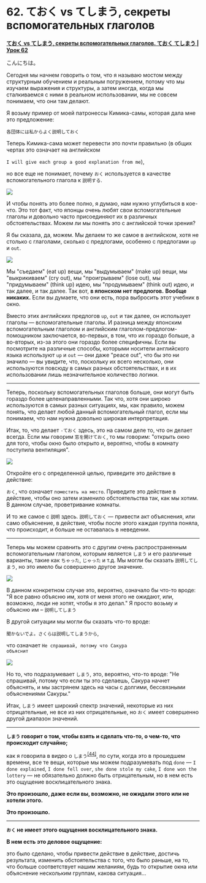 # **62. ておく vs てしまう, секреты вспомогательных глаголов**

[**ておく vs てしまう, секреты вспомогательных глаголов. ておく てしまう | Урок 62**](https://www.youtube.com/watch?v=q6vDkjv4ac0&list=PLg9uYxuZf8x_A-vcqqyOFZu06WlhnypWj&index=64&pp=iAQB)

こんにちは。

Сегодня мы начнем говорить о том, что я называю мостом между структурным обучением и реальным погружением, потому что мы изучаем выражения и структуры, а затем иногда, когда мы сталкиваемся с ними в реальном использовании, мы не совсем понимаем, что они там делают.

Я возьму пример от моей патронессы Кимика-самы, которая дала мне это предложение:

<code>各団体には私からよく説明しておく</code>

Теперь Кимика-сама может перевести это почти правильно (в общих чертах это означает на английском

<code>I will give each group a good explanation from me</code>),

но все еще не понимает, почему <code>おく</code> используется в качестве вспомогательного глагола к <code>説明する</code>.

![](../media/image807.webp)

И чтобы понять это более полно, я думаю, нам нужно углубиться в кое-что. Это тот факт, что японцы очень любят свои вспомогательные глаголы и довольно часто присоединяют их в различных обстоятельствах. Можем ли мы понять это с английской точки зрения?

Я бы сказала, да, можем. Мы делаем то же самое в английском, хотя не столько с глаголами, сколько с предлогами, особенно с предлогами <code>up</code> и <code>out</code>.

![](../media/image536.webp)

Мы "съедаем" (eat up) вещи, мы "выдумываем" (make up) вещи, мы "выкрикиваем" (cry out), мы "проигрываем" (lose out), мы "придумываем" (think up) идею, мы "продумываем" (think out) идею, и так далее, и так далее. Так вот, **в японском нет предлогов.** **Вообще никаких.** Если вы думаете, что они есть, пора выбросить этот учебник в окно.

Вместо этих английских предлогов <code>up</code>, <code>out</code> и так далее, он использует глаголы — вспомогательные глаголы. И разница между японским вспомогательным глаголом и английским глаголом-предлогом-помощником заключается, во-первых, в том, что их гораздо больше, а во-вторых, из-за этого они гораздо более специфичны. Если вы посмотрите на различные способы, которыми носители английского языка используют <code>up</code> и <code>out</code> — они даже "peace out", что бы это ни значило — вы увидите, что, поскольку их всего несколько, они используются повсюду в самых разных обстоятельствах, и в их использовании лишь незначительное количество логики.

---

Теперь, поскольку вспомогательных глаголов больше, они могут быть гораздо более целенаправленными. Так что, хотя они широко используются в самых разных ситуациях, мы, как правило, можем понять, что делает любой данный вспомогательный глагол, если мы понимаем, что нам нужна довольно широкая интерпретация.

Итак, то, что делает <code>-ておく</code> здесь, это на самом деле то, что он делает всегда. Если мы говорим <code>窓を開けておく</code>, то мы говорим:
"открыть окно для того, чтобы окно было открыто и, вероятно, чтобы в комнату поступила вентиляция".

![](../media/image784.webp)

Откройте его с определенной целью, приведите это действие в действие:

<code>おく</code>, что означает <code>поместить на место</code>. Приведите это действие в действие, чтобы оно затем
изменило обстоятельства так, как мы хотим. В данном случае, проветривание комнаты.

И то же самое с <code>説明</code> здесь. <code>説明しておく</code> — привести акт объяснения, или само объяснение, в действие, чтобы после этого каждая группа поняла, что происходит, и больше не оставалась в неведении.

---

Теперь мы можем сравнить это с другим очень распространенным вспомогательным глаголом, которым является <code>しまう</code> и его различные варианты, такие как <code>ちゃった</code>, <code>じゃった</code> и т.д. Мы могли бы сказать <code>説明してしまう</code>, но это имело бы совершенно другое значение.

![](../media/image613.webp)

В данном конкретном случае это, вероятно, означало бы что-то вроде:
"Я все равно объясню им, хотя от меня этого не ожидают, или, возможно, люди не хотят, чтобы я это делал."
Я просто возьму и объясню им – <code>説明してしまう</code>

В другой ситуации мы могли бы сказать что-то вроде:

<code>聞かないでよ。さくらは説明してしまうから</code>,

что означает <code>Не спрашивай, потому что Сакура объяснит</code>

![](../media/image688.webp)

Но то, что подразумевает <code>しまう</code>, это, вероятно, что-то вроде:
"Не спрашивай, потому что если ты это сделаешь, Сакура начнет объяснять, и мы застрянем здесь на часы с долгими, бессвязными объяснениями Сакуры."

Итак, <code>しまう</code> имеет широкий спектр значений, некоторые из них отрицательные, не все из них отрицательные, но <code>おく</code> имеет совершенно другой диапазон значений.

---

**<code>しまう</code> говорит о том, чтобы взять и сделать что-то, о чем-то, что происходит случайно;**

как я говорила в видео о <code>しまう</code><sup>[[44]](./44-how-to-use-natural-japanese-ちゃう-ちゃった.md)</sup>, по сути, когда это в прошедшем времени, все те вещи, которые мы можем подразумевать под <code>done</code> — <code>I done explained</code>, <code>I done fell over</code>, <code>she done stole my cake</code>, <code>I done won the lottery</code> — не обязательно должно быть отрицательным, но в нем есть это ощущение восклицательного знака.

**Это произошло, даже если вы, возможно, не ожидали этого или не хотели этого.**

**Это произошло.**

---

**<code>おく</code> не имеет этого ощущения восклицательного знака.**

**В нем есть это деловое ощущение:**

это было сделано, чтобы привести действие в действие, достичь результата, изменить обстоятельства с того, что было раньше, на то, что больше соответствует нашим желаниям, будь то открытие окна или объяснение нескольким группам, какова ситуация…